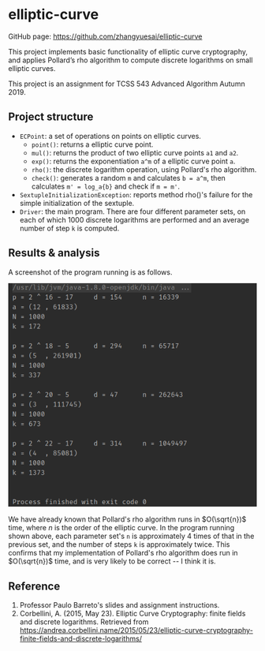 # elliptic-curve

GitHub page: <https://github.com/zhangyuesai/elliptic-curve>

This project implements basic functionality of elliptic curve cryptography, and applies Pollard’s rho algorithm to compute discrete logarithms on small elliptic curves.

This project is an assignment for TCSS 543 Advanced Algorithm Autumn 2019.


## Project structure

- `ECPoint`: a set of operations on points on elliptic curves.
    - `point()`: returns a elliptic curve point.
    - `mul()`: returns the product of two elliptic curve points `a1` and `a2`.
    - `exp()`: returns the exponentiation `a^m` of a elliptic curve point `a`.
    - `rho()`: the discrete logarithm operation, using Pollard's rho algorithm.
    - `check()`: generates a random `m` and calculates `b = a^m`, then calculates `m' = log_a{b}` and check if `m = m'`.
- `SextupleInitializationException`: reports method rho()'s failure for the simple initialization of the sextuple.
- `Driver`: the main program. There are four different parameter sets, on each of which 1000 discrete logarithms are performed and an average number of step `k` is computed.


## Results & analysis

A screenshot of the program running is as follows.

![image](screenshot.png)

We have already known that Pollard's rho algorithm runs in $O(\sqrt{n})$ time, where $n$ is the order of the elliptic curve. In the program running shown above, each parameter set's `n` is approximately 4 times of that in the previous set, and the number of steps `k` is approximately twice. This confirms that my implementation of Pollard's rho algorithm does run in $O(\sqrt{n})$ time, and is very likely to be correct -- I think it is.


## Reference

1. Professor Paulo Barreto's slides and assignment instructions.
2. Corbellini, A. (2015, May 23). Elliptic Curve Cryptography: finite fields and discrete logarithms. Retrieved from https://andrea.corbellini.name/2015/05/23/elliptic-curve-cryptography-finite-fields-and-discrete-logarithms/
